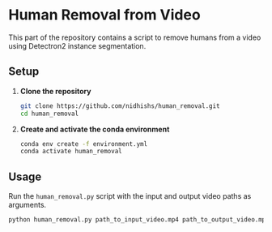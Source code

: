 # Human Removal from Video

This part of the repository contains a script to remove humans from a video using Detectron2 instance segmentation.

## Setup

1. **Clone the repository**

    ```bash
    git clone https://github.com/nidhishs/human_removal.git
    cd human_removal
    ```

2. **Create and activate the conda environment**

    ```bash
    conda env create -f environment.yml
    conda activate human_removal
    ```

## Usage

Run the `human_removal.py` script with the input and output video paths as arguments.

```bash
python human_removal.py path_to_input_video.mp4 path_to_output_video.mp4
